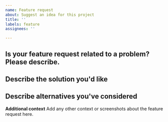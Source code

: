 ```yaml
---
name: Feature request
about: Suggest an idea for this project
title: ''
labels: feature
assignees: ''

---
```


## Is your feature request related to a problem? Please describe.
<!-- A clear and concise description of what the problem is. Ex. I'm always frustrated when [...] -->

## Describe the solution you'd like
<!-- A clear and concise description of what you want to happen. -->

## Describe alternatives you've considered
<!-- A clear and concise description of any alternative solutions or features you've considered. -->

**Additional context**
Add any other context or screenshots about the feature request here.
